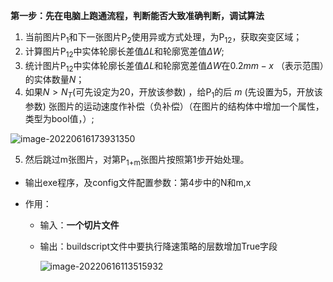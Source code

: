 **第一步：先在电脑上跑通流程，判断能否大致准确判断，调试算法**

1. 当前图片P<sub>1</sub>和下一张图片P<sub>2</sub>使用异或方式处理，为P<sub>12</sub>，获取突变区域；
2. 计算图片P<sub>12</sub>中实体轮廓长差值$\Delta L$和轮廓宽差值$\Delta W$;
3. 统计图片P<sub>12</sub>中实体轮廓长差值$\Delta L$和轮廓宽差值$\Delta W$在$0.2mm-x$  （表示范围）的实体数量$N$；
4. 如果$N>N_T$(可先设定为20，开放该参数) ，给P<sub>1</sub>的后 $m$ (先设置为5，开放该参数) 张图片的运动速度作补偿（负补偿）（在图片的结构体中增加一个属性，类型为bool值，）;

![image-20220616173931350](E:\文档\GitHub\Notiz\分割代型台阶面识别方案.assets\image-20220616173931350.png)

5. 然后跳过m张图片，对第P<sub>1+m</sub>张图片按照第1步开始处理。

- 输出exe程序，及config文件配置参数：第4步中的N和m,x

- 作用：

  - 输入：**一个切片文件**

  - 输出：buildscript文件中要执行降速策略的层数增加True字段

    ![image-20220616113515932](E:\文档\GitHub\Notiz\分割代型台阶面识别方案.assets\image-20220616113515932.png)

